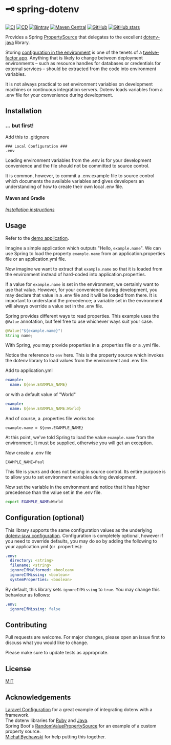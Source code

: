 # 🗝 spring-dotenv 
[![CI](https://github.com/paulschwarz/spring-dotenv/workflows/CI/badge.svg)](https://github.com/paulschwarz/spring-dotenv/actions?query=workflow%3ACI)
[![CD](https://github.com/paulschwarz/spring-dotenv/workflows/CD/badge.svg)](https://github.com/paulschwarz/spring-dotenv/actions?query=workflow%3ACD)
[![Bintray](https://img.shields.io/bintray/v/paulschwarz/maven/spring-dotenv?color=blue)](https://bintray.com/paulschwarz/maven/spring-dotenv/_latestVersion)
[![Maven Central](https://img.shields.io/maven-central/v/me.paulschwarz/spring-dotenv?color=blue)](https://search.maven.org/artifact/me.paulschwarz/spring-dotenv)
[![GitHub](https://img.shields.io/github/license/paulschwarz/spring-dotenv?color=orange)](https://github.com/paulschwarz/spring-dotenv/blob/master/LICENSE)
[![GitHub stars](https://img.shields.io/github/stars/paulschwarz/spring-dotenv?color=yellowgreen)](https://github.com/paulschwarz/spring-dotenv/stargazers)

Provides a Spring [PropertySource](https://github.com/spring-projects/spring-framework/blob/v5.2.3.RELEASE/spring-core/src/main/java/org/springframework/core/env/PropertySource.java) that delegates to the excellent [dotenv-java](https://github.com/cdimascio/dotenv-java) library.

Storing [configuration in the environment](http://12factor.net/config) is one of the tenets of a [twelve-factor app](http://12factor.net). Anything that is likely to change between deployment environments – such as resource handles for databases or credentials for external services – should be extracted from the code into environment variables.

It is not always practical to set environment variables on development machines or continuous integration servers. Dotenv loads variables from a .env file for your convenience during development.

## Installation

### ... but first!

Add this to .gitignore

```gitignore
### Local Configuration ###
.env
```

Loading environment variables from the .env is for your development convenience and the file should not be committed to source control.

It is common, however, to commit a .env.example file to source control which documents the available variables and gives developers an understanding of how to create their own local .env file.

#### Maven and Gradle

[*Installation instructions*](https://github.com/paulschwarz/spring-dotenv/releases/latest)
    
## Usage

Refer to the [demo application](application).

Imagine a simple application which outputs "Hello, `example.name`". We can use Spring to load the property `example.name` from an application.properties file or an application.yml file.

Now imagine we want to extract that `example.name` so that it is loaded from the environment instead of hard-coded into application.properties.

If a value for `example.name` is set in the environment, we certainly want to use that value. However, for your convenience during development, you may declare that value in a .env file and it will be loaded from there. It is important to understand the precedence; a variable set in the environment will always override a value set in the .env file.  

Spring provides different ways to read properties. This example uses the `@Value` annotation, but feel free to use whichever ways suit your case.

```java
@Value("${example.name}")
String name;
```

With Spring, you may provide properties in a .properties file or a .yml file.

Notice the reference to `env` here. This is the property source which invokes the dotenv library to load values from the environment and .env file.

Add to application.yml

```yaml
example:
  name: ${env.EXAMPLE_NAME}
```

or with a default value of "World"

```yaml
example:
  name: ${env.EXAMPLE_NAME:World}
```

And of course, a .properties file works too

```properties
example.name = ${env.EXAMPLE_NAME}
```

At this point, we've told Spring to load the value `example.name` from the environment. It must be supplied, otherwise you will get an exception.

Now create a .env file

```properties
EXAMPLE_NAME=Paul
```

This file is *yours* and does not belong in source control. Its entire purpose is to allow you to set environment variables during development.

Now set the variable in the environment and notice that it has higher precedence than the value set in the .env file.

```bash
export EXAMPLE_NAME=World
```

## Configuration (optional)

This library supports the same configuration values as the underlying [dotenv-java configuration](https://github.com/cdimascio/dotenv-java#configuration-options). Configuration is completely optional, however if you need to override defaults, you may do so by adding the following to your application.yml (or .properties):

```yaml
.env:
  directory: <string>
  filename: <string>
  ignoreIfMalformed: <boolean>
  ignoreIfMissing: <boolean>
  systemProperties: <boolean>
```

By default, this library sets `ignoreIfMissing` to `true`. You may change this behaviour as follows:

```yaml
.env:
  ignoreIfMissing: false
```

## Contributing

Pull requests are welcome. For major changes, please open an issue first to discuss what you would like to change.

Please make sure to update tests as appropriate.

## License

[MIT](LICENSE)

## Acknowledgements

[Laravel Configuration](https://laravel.com/docs/master/configuration) for a great example of integrating dotenv with a framework.  
The dotenv libraries for [Ruby](https://github.com/bkeepers/dotenv) and [Java](https://github.com/cdimascio/dotenv-java).    
Spring Boot's [RandomValuePropertySource](https://github.com/spring-projects/spring-boot/blob/v2.2.4.RELEASE/spring-boot-project/spring-boot/src/main/java/org/springframework/boot/env/RandomValuePropertySource.java) for an example of a custom property source.  
[Michał Bychawski](https://www.linkedin.com/in/michał-bychawski-541733aa) for help putting this together.  
